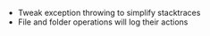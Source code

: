 - Tweak exception throwing to simplify stacktraces 
- File and folder operations will log their actions
